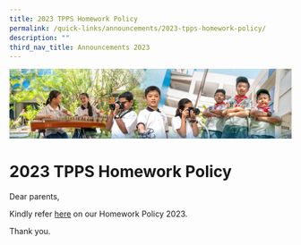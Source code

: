 ```yaml
---
title: 2023 TPPS Homework Policy
permalink: /quick-links/announcements/2023-tpps-homework-policy/
description: ""
third_nav_title: Announcements 2023
---
```

![](/images/AboutUs.jpg)

2023 TPPS Homework Policy
=========================

Dear parents,

  

Kindly refer [here](/for-parents/2023-tpps-homework-policy/) on our Homework Policy 2023.

  

Thank you.